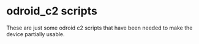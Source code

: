 # odroid_c2 scripts
These are just some odroid c2 scripts that have been needed to make the device partially usable.
